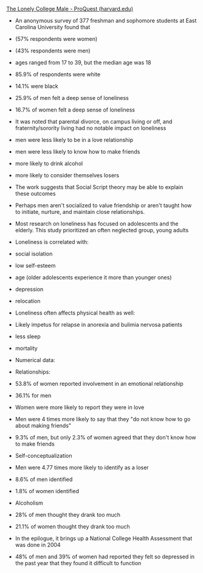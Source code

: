 [The Lonely College Male - ProQuest (harvard.edu)](https://www-proquest-com.ezp-prod1.hul.harvard.edu/docview/222800235?OpenUrlRefId=info:xri/sid:primo&accountid=11311)

- An anonymous survey of 377 freshman and sophomore students at East Carolina University found that

- (57% respondents were women)

- (43% respondents were men)

- ages ranged from 17 to 39, but the median age was 18

- 85.9% of respondents were white

- 14.1% were black

- 25.9% of men felt a deep sense of loneliness

- 16.7% of women felt a deep sense of loneliness

- It was noted that parental divorce, on campus living or off, and fraternity/sorority living had no notable impact on loneliness

- men were less likely to be in a love relationship

- men were less likely to know how to make friends

- more likely to drink alcohol

- more likely to consider themselves losers

- The work suggests that Social Script theory may be able to explain these outcomes

- Perhaps men aren't socialized to value friendship or aren't taught how to initiate, nurture, and maintain close relationships.

- Most research on loneliness has focused on adolescents and the elderly. This study prioritized an often neglected group, young adults

- Loneliness is correlated with:

- social isolation

- low self-esteem

- age (older adolescents experience it more than younger ones)

- depression

- relocation

- Loneliness often affects physical health as well:

- Likely impetus for relapse in anorexia and bulimia nervosa patients

- less sleep

- mortality

- Numerical data:

- Relationships:

- 53.8% of women reported involvement in an emotional relationship

- 36.1% for men

- Women were more likely to report they were in love

- Men were 4 times more likely to say that they "do not know how to go about making friends"

- 9.3% of men, but only 2.3% of women agreed that they don't know how to make friends

- Self-conceptualization

- Men were 4.77 times more likely to identify as a loser

- 8.6% of men identified

- 1.8% of women identified

- Alcoholism

- 28% of men thought they drank too much

- 21.1% of women thought they drank too much

- In the epilogue, it brings up a National College Health Assessment that was done in 2004

- 48% of men and 39% of women had reported they felt so depressed in the past year that they found it difficult to function

